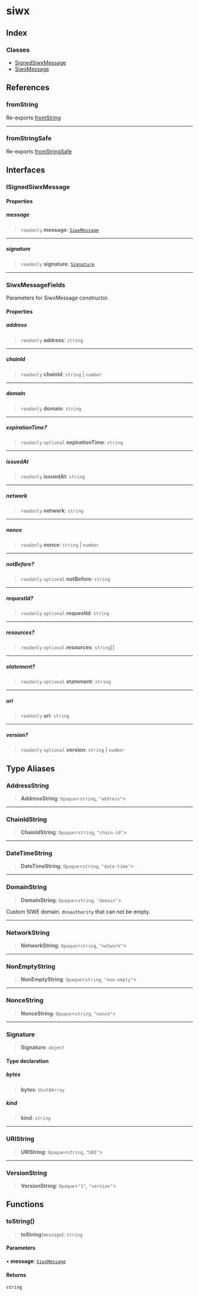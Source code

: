 # siwx

## Index

### Classes

- [SignedSiwxMessage](classes/SignedSiwxMessage.md)
- [SiwxMessage](classes/SiwxMessage.md)

## References

### fromString

Re-exports [fromString](classes/SiwxMessage.md#fromstring)

***

### fromStringSafe

Re-exports [fromStringSafe](classes/SiwxMessage.md#fromstringsafe)

## Interfaces

### ISignedSiwxMessage

#### Properties

##### message

> `readonly` **message**: [`SiwxMessage`](classes/SiwxMessage.md)

***

##### signature

> `readonly` **signature**: [`Signature`](index.md#signature-1)

***

### SiwxMessageFields

Parameters for SiwxMessage constructor.

#### Properties

##### address

> `readonly` **address**: `string`

***

##### chainId

> `readonly` **chainId**: `string` \| `number`

***

##### domain

> `readonly` **domain**: `string`

***

##### expirationTime?

> `readonly` `optional` **expirationTime**: `string`

***

##### issuedAt

> `readonly` **issuedAt**: `string`

***

##### network

> `readonly` **network**: `string`

***

##### nonce

> `readonly` **nonce**: `string` \| `number`

***

##### notBefore?

> `readonly` `optional` **notBefore**: `string`

***

##### requestId?

> `readonly` `optional` **requestId**: `string`

***

##### resources?

> `readonly` `optional` **resources**: `string`[]

***

##### statement?

> `readonly` `optional` **statement**: `string`

***

##### uri

> `readonly` **uri**: `string`

***

##### version?

> `readonly` `optional` **version**: `string` \| `number`

## Type Aliases

### AddressString

> **AddressString**: `Opaque`\<`string`, `"address"`\>

***

### ChainIdString

> **ChainIdString**: `Opaque`\<`string`, `"chain-id"`\>

***

### DateTimeString

> **DateTimeString**: `Opaque`\<`string`, `"date-time"`\>

***

### DomainString

> **DomainString**: `Opaque`\<`string`, `"domain"`\>

Custom SIWE domain. `dnsauthority` that can not be empty.

***

### NetworkString

> **NetworkString**: `Opaque`\<`string`, `"network"`\>

***

### NonEmptyString

> **NonEmptyString**: `Opaque`\<`string`, `"non-empty"`\>

***

### NonceString

> **NonceString**: `Opaque`\<`string`, `"nonce"`\>

***

### Signature

> **Signature**: `object`

#### Type declaration

##### bytes

> **bytes**: `Uint8Array`

##### kind

> **kind**: `string`

***

### URIString

> **URIString**: `Opaque`\<`string`, `"URI"`\>

***

### VersionString

> **VersionString**: `Opaque`\<`"1"`, `"version"`\>

## Functions

### toString()

> **toString**(`message`): `string`

#### Parameters

• **message**: [`SiwxMessage`](classes/SiwxMessage.md)

#### Returns

`string`
